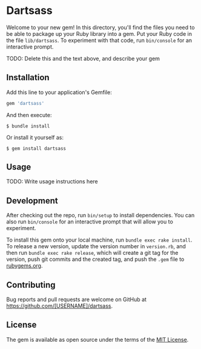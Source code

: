 # Dartsass

Welcome to your new gem! In this directory, you'll find the files you need to be able to package up your Ruby library into a gem. Put your Ruby code in the file `lib/dartsass`. To experiment with that code, run `bin/console` for an interactive prompt.

TODO: Delete this and the text above, and describe your gem

## Installation

Add this line to your application's Gemfile:

```ruby
gem 'dartsass'
```

And then execute:

    $ bundle install

Or install it yourself as:

    $ gem install dartsass

## Usage

TODO: Write usage instructions here

## Development

After checking out the repo, run `bin/setup` to install dependencies. You can also run `bin/console` for an interactive prompt that will allow you to experiment.

To install this gem onto your local machine, run `bundle exec rake install`. To release a new version, update the version number in `version.rb`, and then run `bundle exec rake release`, which will create a git tag for the version, push git commits and the created tag, and push the `.gem` file to [rubygems.org](https://rubygems.org).

## Contributing

Bug reports and pull requests are welcome on GitHub at https://github.com/[USERNAME]/dartsass.

## License

The gem is available as open source under the terms of the [MIT License](https://opensource.org/licenses/MIT).
